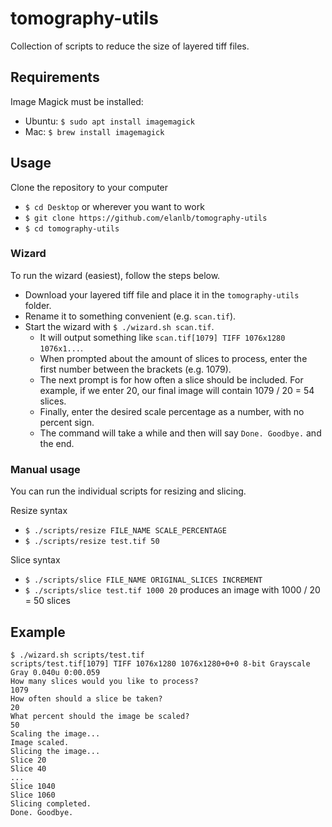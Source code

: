# tomography-utils
Collection of scripts to reduce the size of layered tiff files.

## Requirements
Image Magick must be installed:
- Ubuntu: `$ sudo apt install imagemagick`
- Mac: `$ brew install imagemagick`

## Usage
Clone the repository to your computer
- `$ cd Desktop` or wherever you want to work
- `$ git clone https://github.com/elanlb/tomography-utils`
- `$ cd tomography-utils`

### Wizard
To run the wizard (easiest), follow the steps below.
- Download your layered tiff file and place it in the `tomography-utils` folder.
- Rename it to something convenient (e.g. `scan.tif`).
- Start the wizard with `$ ./wizard.sh scan.tif`.
  - It will output something like `scan.tif[1079] TIFF 1076x1280 1076x1...`.
  - When prompted about the amount of slices to process, enter the first number between the brackets (e.g. 1079).
  - The next prompt is for how often a slice should be included. For example, if we enter 20, our final image will contain 1079 / 20 = 54 slices.
  - Finally, enter the desired scale percentage as a number, with no percent sign.
  - The command will take a while and then will say `Done. Goodbye.` and the end.

### Manual usage
You can run the individual scripts for resizing and slicing. 

Resize syntax
- `$ ./scripts/resize FILE_NAME SCALE_PERCENTAGE`
- `$ ./scripts/resize test.tif 50`

Slice syntax
- `$ ./scripts/slice FILE_NAME ORIGINAL_SLICES INCREMENT`
- `$ ./scripts/slice test.tif 1000 20` produces an image with 1000 / 20 = 50 slices

## Example
```
$ ./wizard.sh scripts/test.tif
scripts/test.tif[1079] TIFF 1076x1280 1076x1280+0+0 8-bit Grayscale Gray 0.040u 0:00.059
How many slices would you like to process?
1079
How often should a slice be taken?
20
What percent should the image be scaled?
50
Scaling the image...
Image scaled.
Slicing the image...
Slice 20
Slice 40
...
Slice 1040
Slice 1060
Slicing completed.
Done. Goodbye.
```